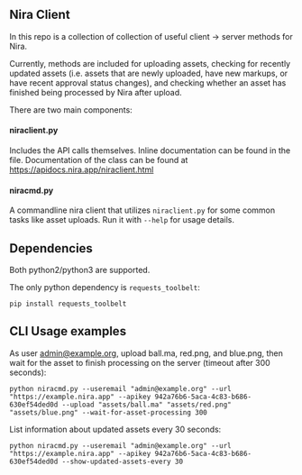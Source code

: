 ## Nira Client
In this repo is a collection of collection of useful client -> server methods for Nira.

Currently, methods are included for uploading assets, checking for recently updated assets (i.e. assets that are newly uploaded, have new markups, or have recent approval status changes), and checking whether an asset has finished being processed by Nira after upload.

There are two main components:
#### niraclient.py
Includes the API calls themselves. Inline documentation can be found in the file. Documentation of the class can be found at https://apidocs.nira.app/niraclient.html
#### niracmd.py
A commandline nira client that utilizes `niraclient.py` for some common tasks like asset uploads. Run it with `--help` for usage details.

## Dependencies
Both python2/python3 are supported.

The only python dependency is `requests_toolbelt`:
```
pip install requests_toolbelt
```


## CLI Usage examples
As user admin@example.org, upload ball.ma, red.png, and blue.png, then wait for the asset to finish processing on the server (timeout after 300 seconds):
```
python niracmd.py --useremail "admin@example.org" --url "https://example.nira.app" --apikey 942a76b6-5aca-4c83-b686-630ef54ded0d --upload "assets/ball.ma" "assets/red.png" "assets/blue.png" --wait-for-asset-processing 300
```

List information about updated assets every 30 seconds:
```
python niracmd.py --useremail "admin@example.org" --url "https://example.nira.app" --apikey 942a76b6-5aca-4c83-b686-630ef54ded0d --show-updated-assets-every 30
```
